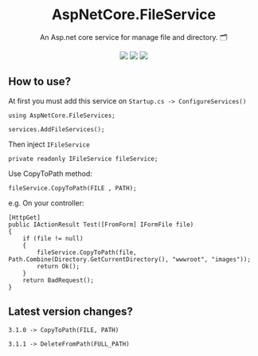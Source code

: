 <div align="center">
   <h1>AspNetCore.FileService</h1>
    <p>An Asp.net core service for manage file and directory. 🗂️</p
    <p>
        <a href="https://docs.microsoft.com/en-us/aspnet/core/release-notes/aspnetcore-3.1" target="_blank"><img src="https://badgen.net/badge/.net core/v3.1/purple"/></a>
        <a href="https://www.nuget.org/packages/AspNetCore.FileService" target="_blank"><img src="https://badgen.net/nuget/v/AspNetCore.FileService/latest"/></a>
        <a href="https://www.nuget.org/packages/AspNetCore.FileService" target="_blank"><img src="https://img.shields.io/nuget/dt/AspNetCore.FileService"/></a>
   </p>
</div>

## How to use?
At first you must add this service on `Startup.cs -> ConfigureServices()`
```
using AspNetCore.FileServices;
```
```
services.AddFileServices();
```

Then inject `IFileService`
```
private readonly IFileService fileService;
```
Use CopyToPath method:
```
fileService.CopyToPath(FILE , PATH);
```

e.g. On your controller:
```
[HttpGet]
public IActionResult Test([FromForm] IFormFile file)
{
    if (file != null)
    {
        fileService.CopyToPath(file, Path.Combine(Directory.GetCurrentDirectory(), "wwwroot", "images"));
        return Ok();
    }
    return BadRequest();
}
```
## Latest version changes?
```
3.1.0 -> CopyToPath(FILE, PATH)
```
```
3.1.1 -> DeleteFromPath(FULL_PATH)
```
